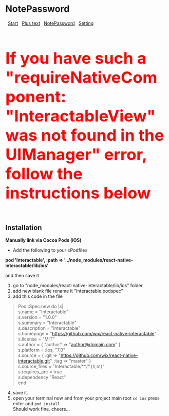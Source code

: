 # NotePassword
&nbsp;
[Start](https://github.com/dmitriymykhalchenko/NotePassword/blob/master/img/1.png)
&nbsp;
[Plus text](https://github.com/dmitriymykhalchenko/NotePassword/blob/master/img/2.png)
&nbsp;
[NotePassword](https://github.com/dmitriymykhalchenko/NotePassword/blob/master/img/3.png)
&nbsp;
[Setting](https://github.com/dmitriymykhalchenko/NotePassword/blob/master/img/4.png)
&nbsp;
<h4 style="font-size:50px;color:red;">If you have such a <b>"requireNativeComponent: "InteractableView" was not found in the UIManager"</b> error, follow the instructions below</h4>


<h2>Installation </h2>

<b>Manually link via Cocoa Pods (iOS)</b>
<ul>
<li>Add the following to your «Podfile» </li>
	</ul>

<strong>pod 'Interactable', :path => '../node_modules/react-native-interactable/lib/ios'</strong>
<p>and then save it</p>

<ol start="1">
<li>go to "node_modules/react-native-interactable/lib/ios" folder</li>
<li>add new blank file rename it "Interactable.podspec"</li>
<li>add this code in the file</li>
</ol>
<blockquote>
<p>Pod::Spec.new do |s|<br>
s.name         = "Interactable"<br>
s.version      = "1.0.0"<br>
s.summary      = "Interactable"<br>
s.description  = "Interactable"<br>
s.homepage     = "<a href="https://github.com/wix/react-native-interactable">https://github.com/wix/react-native-interactable</a>"<br>
s.license      = "MIT"<br>
s.author             = { "author" =&gt; "<a href="mailto:author@domain.com">author@domain.com</a>" }<br>
s.platform     = :ios, "7.0"<br>
s.source       = { :git =&gt; "<a href="https://github.com/wix/react-native-interactable.git">https://github.com/wix/react-native-interactable.git</a>", :tag =&gt; "master" }<br>
s.source_files  = "Interactable/**/*.{h,m}"<br>
s.requires_arc = true<br>
s.dependency "React"<br>
end</p>
</blockquote>

<ol start="4">
<li>save it.</li>
<li>open your terminal now and from your project main root <code>cd ios</code> press enter and <code>pod install</code><br>
Should work fine. cheers...</li>
</ol>
